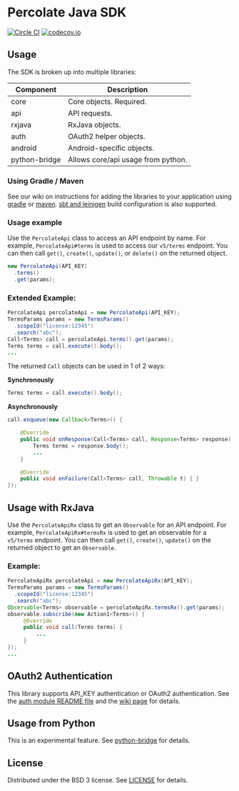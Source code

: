 # Percolate Java SDK

[![Circle CI](https://circleci.com/gh/percolate/percolate-java-sdk.svg?style=svg)](https://circleci.com/gh/percolate/percolate-java-sdk)
[![codecov.io](https://codecov.io/github/percolate/percolate-java-sdk/coverage.svg?branch=master)](https://codecov.io/github/percolate/percolate-java-sdk?branch=master)

## Usage

The SDK is broken up into multiple libraries:

| Component     | Description                        |
|---------------|------------------------------------| 
| core          | Core objects.  Required.           |
| api           | API requests.                      |
| rxjava        | RxJava objects.                    |
| auth          | OAuth2 helper objects.             |
| android       | Android-specific objects.          |
| python-bridge | Allows core/api usage from python. |
   

### Using Gradle / Maven

See our wiki on instructions for adding the libraries to your application using [gradle](../../wiki/Setup-Using-Gradle) or [maven](../../wiki/Setup-Using-Maven).
[sbt and leinigen](https://jitpack.io/#percolate/percolate-java-sdk) build configuration is also supported.


### Usage example

Use the `PercolateApi` class to access an API endpoint by name.   For example, `PercolateApi#terms` is used to access
our `v5/terms` endpoint.  You can then call `get()`, `create()`, `update()`, or `delete()` on the returned object.

```java
new PercolateApi(API_KEY)
  .terms()
  .get(params);
```


### Extended Example:
```java
PercolateApi percolateApi = new PercolateApi(API_KEY);
TermsParams params = new TermsParams()
  .scopeId("license:12345")
  .search("abc");
Call<Terms> call = percolateApi.terms().get(params);
Terms terms = call.execute().body();  
...  
```

The returned `Call` objects can be used in 1 of 2 ways:

**Synchronously**
```java
Terms terms = call.execute().body();
```

**Asynchronously**
```java
call.enqueue(new Callback<Terms>() {

    @Override
    public void onResponse(Call<Terms> call, Response<Terms> response) {
        Terms terms = response.body();
        ...
    }

    @Override
    public void onFailure(Call<Terms> call, Throwable t) { }    
});
```

## Usage with RxJava
Use the `PercolateApiRx` class to get an `Observable` for an API endpoint. For example, `PercolateApiRx#termsRx` is used to get
an observable for a `v5/terms` endpoint. You can then call `get()`, `create()`, `update()` on the returned object to get an
`Observable`.


### Example:
```java
PercolateApiRx percolateApi = new PercolateApiRx(API_KEY);
TermsParams params = new TermsParams()
  .scopeId("license:12345")
  .search("abc");
Observable<Terms> observable = percolateApiRx.termsRx().get(params);
observable.subscribe(new Action1<Terms>() {
     @Override
     public void call(Terms terms) {
         ...
     }
});
...
```


## OAuth2 Authentication
This library supports API_KEY authentication or OAuth2 authentication.
See the [auth module README file](auth) and the [wiki page](../../wiki/OAuth2-vs-API_KEY-Authentication) for details.


## Usage from Python
This is an experimental feature.
See [python-bridge](python-bridge) for details.


## License
Distributed under the BSD 3 license. See [LICENSE](LICENSE.txt) for details.
